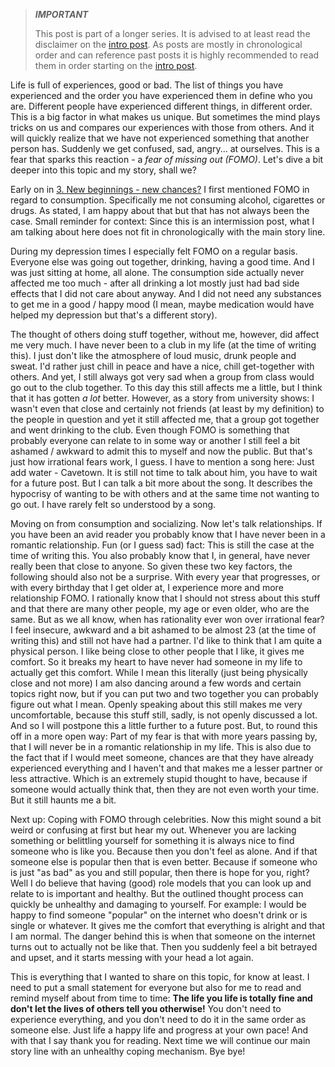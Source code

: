 > **_IMPORTANT_**
>
> This post is part of a longer series.
> It is advised to at least read the disclaimer on the [intro post](/blog/2023-02-03-mental1/).
> As posts are mostly in chronological order and can reference past posts it is highly recommended to read them in order
> starting on the [intro post](/blog/2023-02-03-mental1/).

Life is full of experiences, good or bad.
The list of things you have experienced and the order you have experienced them in define who you are.
Different people have experienced different things, in different order.
This is a big factor in what makes us unique.
But sometimes the mind plays tricks on us and compares our experiences with those from others.
And it will quickly realize that we have not experienced something that another person has.
Suddenly we get confused, sad, angry... at ourselves.
This is a fear that sparks this reaction - a _fear of missing out (FOMO)_.
Let's dive a bit deeper into this topic and my story, shall we?

Early on in [3. New beginnings - new chances?](/blog/2023-02-06-mental3/) I first mentioned FOMO in regard to
consumption.
Specifically me not consuming alcohol, cigarettes or drugs.
As stated, I am happy about that but that has not always been the case.
Small reminder for context: Since this is an intermission post, what I am talking about here does not fit in
chronologically with the main story line.

During my depression times I especially felt FOMO on a regular basis.
Everyone else was going out together, drinking, having a good time.
And I was just sitting at home, all alone.
The consumption side actually never affected me too much - after all drinking a lot mostly just had bad side effects
that I did not care about anyway.
And I did not need any substances to get me in a good / happy mood (I mean, maybe medication would have helped my
depression but that's a different story).

The thought of others doing stuff together, without me, however, did affect me very much.
I have never been to a club in my life (at the time of writing this).
I just don't like the atmosphere of loud music, drunk people and sweat.
I'd rather just chill in peace and have a nice, chill get-together with others.
And yet, I still always got very sad when a group from class would go out to the club together.
To this day this still affects me a little, but I think that it has gotten _a lot_ better.
However, as a story from university shows: I wasn't even that close and certainly not friends (at least by my
definition) to the people in question and yet it still affected me, that a group got together and went drinking to the
club.
Even though FOMO is something that probably everyone can relate to in some way or another I still feel a bit ashamed /
awkward to admit this to myself and now the public.
But that's just how irrational fears work, I guess.
I have to mention a song here: Just add water - Cavetown.
It is still not time to talk about him, you have to wait for a future post.
But I can talk a bit more about the song.
It describes the hypocrisy of wanting to be with others and at the same time not wanting to go out.
I have rarely felt so understood by a song.

Moving on from consumption and socializing.
Now let's talk relationships.
If you have been an avid reader you probably know that I have never been in a romantic relationship.
Fun (or I guess sad) fact: This is still the case at the time of writing this.
You also probably know that I, in general, have never really been that close to anyone.
So given these two key factors, the following should also not be a surprise.
With every year that progresses, or with every birthday that I get older at, I experience more and more relationship
FOMO.
I rationally know that I should not stress about this stuff and that there are many other people, my age or even older,
who are the same.
But as we all know, when has rationality ever won over irrational fear?
I feel insecure, awkward and a bit ashamed to be almost 23 (at the time of writing this) and still not have had a
partner.
I'd like to think that I am quite a physical person.
I like being close to other people that I like, it gives me comfort.
So it breaks my heart to have never had someone in my life to actually get this comfort.
While I mean this literally (just being physically close and not more) I am also dancing around a few words and certain
topics right now, but if you can put two and two together you can probably figure out what I mean.
Openly speaking about this still makes me very uncomfortable, because this stuff still, sadly, is not openly discussed a
lot.
And so I will postpone this a little further to a future post.
But, to round this off in a more open way:
Part of my fear is that with more years passing by, that I will never be in a romantic relationship in my life.
This is also due to the fact that if I would meet someone, chances are that they have already experienced everything and
I haven't and that makes me a lesser partner or less attractive.
Which is an extremely stupid thought to have, because if someone would actually think that, then they are not even worth
your time.
But it still haunts me a bit.

Next up: Coping with FOMO through celebrities.
Now this might sound a bit weird or confusing at first but hear my out.
Whenever you are lacking something or belittling yourself for something it is always nice to find someone who is like
you.
Because then you don't feel as alone.
And if that someone else is popular then that is even better.
Because if someone who is just "as bad" as you and still popular, then there is hope for you, right?
Well I do believe that having (good) role models that you can look up and relate to is important and healthy.
But the outlined thought process can quickly be unhealthy and damaging to yourself.
For example: I would be happy to find someone "popular" on the internet who doesn't drink or is single or whatever.
It gives me the comfort that everything is alright and that I am normal.
The danger behind this is when that someone on the internet turns out to actually not be like that.
Then you suddenly feel a bit betrayed and upset, and it starts messing with your head a lot again.

This is everything that I wanted to share on this topic, for know at least.
I need to put a small statement for everyone but also for me to read and remind myself about from time to time:
**The life you life is totally fine and don't let the lives of others tell you otherwise!**
You don't need to experience everything, and you don't need to do it in the same order as someone else.
Just life a happy life and progress at your own pace!
And with that I say thank you for reading.
Next time we will continue our main story line with an unhealthy coping mechanism.
Bye bye!